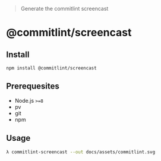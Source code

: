 > Generate the commitlint screencast

# @commitlint/screencast

## Install

```
npm install @commitlint/screencast
```

## Prerequesites

* Node.js `>=8`
* pv 
* git
* npm

## Usage

```sh
λ commitlint-screencast --out docs/assets/commitlint.svg
```
